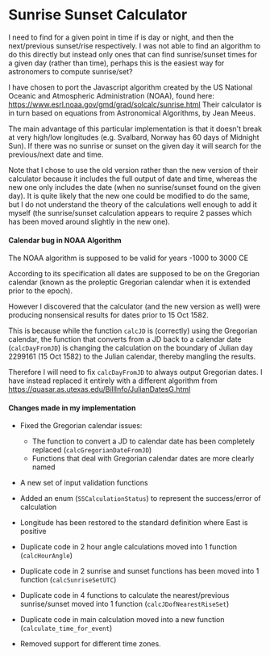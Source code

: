 # Sunrise Sunset Calculator

I need to find for a given point in time if is day or night, and then the next/previous sunset/rise respectively. I was not able to find an algorithm to do this directly but instead only ones that can find sunrise/sunset times for a given day (rather than time), perhaps this is the easiest way for astronomers to compute sunrise/set?

I have chosen to port the Javascript algorithm created by the US National Oceanic and Atmospheric Administration (NOAA), found here: https://www.esrl.noaa.gov/gmd/grad/solcalc/sunrise.html Their calculator is in turn based on equations from Astronomical Algorithms, by Jean Meeus.

The main advantage of this particular implementation is that it doesn't break at very high/low longitudes (e.g. Svalbard, Norway has 60 days of Midnight Sun). If there was no sunrise or sunset on the given day it will search for the previous/next date and time.

Note that I chose to use the old version rather than the new version of their calculator because it includes the full output of date and time, whereas the new one only includes the date (when no sunrise/sunset found on the given day). It is quite likely that the new one could be modified to do the same, but I do not understand the theory of the calculations well enough to add it myself (the sunrise/sunset calculation appears to require 2 passes which has been moved around slightly in the new one).

#### Calendar bug in NOAA Algorithm

The NOAA algorithm is supposed to be valid for years -1000 to 3000 CE

According to its specification all dates are supposed to be on the Gregorian calendar (known as the proleptic Gregorian calendar when it is extended prior to the epoch). 

However I discovered that the calculator (and the new version as well) were producing nonsensical results for dates prior to 15 Oct 1582. 

This is because while the function `calcJD` is (correctly) using the Gregorian calendar, the function that converts from a JD back to a calendar date  (`calcDayFromJD`) is changing the calculation on the boundary of Julian day 2299161 (15 Oct 1582) to the Julian calendar, thereby mangling the results.

Therefore I will need to fix `calcDayFromJD` to always output Gregorian dates. I have instead replaced it entirely with a different algorithm from https://quasar.as.utexas.edu/BillInfo/JulianDatesG.html 

#### Changes made in my implementation

- Fixed the Gregorian calendar issues:

  - The function to convert a JD to calendar date has been completely replaced (`calcGregorianDateFromJD`)
  - Functions that deal with Gregorian calendar dates are more clearly named
- A new set of input validation functions
- Added an enum (`SSCalculationStatus`) to represent the success/error of calculation
- Longitude has been restored to the standard definition where East is positive
- Duplicate code in 2 hour angle calculations moved into 1 function (`calcHourAngle`)
- Duplicate code in 2 sunrise and sunset functions has been moved into 1 function (`calcSunriseSetUTC`)
- Duplicate code in 4 functions to calculate the nearest/previous sunrise/sunset moved into 1 function (`calcJDofNearestRiseSet`)
- Duplicate code in main calculation moved into a new function (`calculate_time_for_event`)
- Removed support for different time zones.

